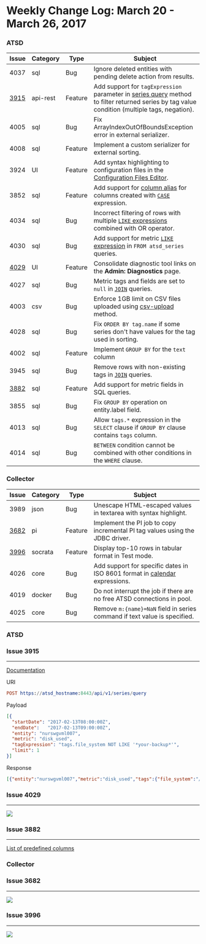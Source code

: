 Weekly Change Log: March 20 - March 26, 2017
==================================================

### ATSD

| Issue| Category    | Type    | Subject                                                                              |
|------|-------------|---------|--------------------------------------------------------------------------------------|
| 4037 | sql | Bug | Ignore deleted entities with pending delete action from results. |
| [3915](#issue-3915) | api-rest | Feature | Add support for `tagExpression` parameter in [series query](../../api/data/series/query.md#series-filter-fields) method to filter returned series by tag value condition (multiple tags, negation). |
| 4005 | sql | Bug | Fix ArrayIndexOutOfBoundsException error in external serializer. |
| 4008 | sql | Feature | Implement a custom serializer for external sorting. |
| 3924 | UI | Feature | Add syntax highlighting to configuration files in the [Configuration Files Editor](../../administration/editing-configuration-files.md). |
| 3852 | sql | Feature | Add support for [column alias](../../sql/examples/alias-column.md) for columns created with [`CASE`](../../sql#case) expression. |
| 4034 | sql | Bug | Incorrect filtering of rows with multiple [`LIKE` expressions](../../sql#like-expression) combined with OR operator. |
| 4030 | sql | Bug | Add support for metric [`LIKE` expression](../../sql#like-expression) in `FROM atsd_series` queries. |
| [4029](#issue-4029) | UI | Feature | Consolidate diagnostic tool links on the **Admin: Diagnostics** page. |
| 4027 | sql | Bug | Metric tags and fields are set to `null` in [`JOIN`](../../sql#joins) queries.|
| 4003 | csv | Bug | Enforce 1GB limit on CSV files uploaded using [csv-upload](../../api/data/ext/csv-upload.md) method.|
| 4028 | sql | Bug | Fix `ORDER BY tag.name` if some series don't have values for the tag used in sorting. |
| 4002 | sql | Feature | Implement `GROUP BY` for the `text` column |
| 3945 | sql | Bug | Remove rows with non-existing tags in [`JOIN`](../../sql#joins) queries. |
| [3882](#issue-3882) | sql | Feature | Add support for metric fields in SQL queries. |
| 3855 | sql | Bug | Fix `GROUP BY` operation on entity.label field. |
| 4013 | sql | Bug | Allow `tags.*` expression in the `SELECT` clause if `GROUP BY` clause contains `tags` column.  |
| 4014 | sql | Bug | `BETWEEN` condition cannot be combined with other conditions in the `WHERE` clause. |

### Collector

| Issue| Category    | Type    | Subject                                                                              |
|------|-------------|---------|--------------------------------------------------------------------------------------|
| 3989 | json | Bug | Unescape HTML-escaped values in textarea with syntax highlight. |
| [3682](#issue-3682) | pi | Feature | Implement the PI job to copy incremental PI tag values using the JDBC driver. |
| [3996](#issue-3996) | socrata | Feature | Display top-10 rows in tabular format in Test mode. |
| 4026 | core | Bug | Add support for specific dates in ISO 8601 format in [calendar](../../shared/calendar.md#specific-time) expressions. |
| 4019 | docker | Bug | Do not interrupt the job if there are no free ATSD connections in pool. |
| 4025 | core | Bug | Remove `m:{name}=NaN` field in series command if text value is specified. |


### ATSD

### Issue 3915
--------------
[Documentation](../../api/data/series/query.md)

URI
```elm
POST https://atsd_hostname:8443/api/v1/series/query
```
Payload

```json
[{
  "startDate": "2017-02-13T08:00:00Z",
  "endDate":   "2017-02-13T09:00:00Z",
  "entity": "nurswgvml007",
  "metric": "disk_used",
  "tagExpression": "tags.file_system NOT LIKE '*your-backup*'",
  "limit": 1
}]
```
Response
```json
[{"entity":"nurswgvml007","metric":"disk_used","tags":{"file_system":"/dev/mapper/vg_nurswgvml007-lv_root","mount_point":"/"},"type":"HISTORY","aggregate":{"type":"DETAIL"},"data":[{"d":"2017-02-13T08:59:53.000Z","v":9242420.0}]}]
```

### Issue 4029
--------------

![](Images/Figure1.png)

### Issue 3882
--------------
[List of predefined columns](../../sql/README.md#predefined-columns)

### Collector

### Issue 3682
--------------
![](Images/Figure2.png)

### Issue 3996
--------------
![](Images/Figure3.png)
